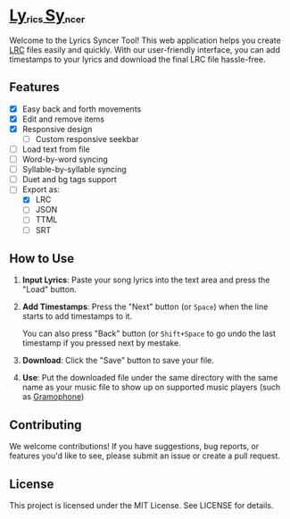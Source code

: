# [Ly<sub><sup><sub>rics </sub></sup></sub>Sy<sub><sup><sub>ncer</sub></sup></sub>](https://pxeemo.github.io/LySy)

Welcome to the Lyrics Syncer Tool! This web application helps you create [LRC](https://en.m.wikipedia.org/wiki/LRC_(file_format)) files easily and quickly. With our user-friendly interface, you can add timestamps to your lyrics and download the final LRC file hassle-free.

## Features

- [x] Easy back and forth movements
- [x] Edit and remove items
- [x] Responsive design 
    - [ ] Custom responsive seekbar
- [ ] Load text from file
- [ ] Word-by-word syncing
- [ ] Syllable-by-syllable syncing
- [ ] Duet and bg tags support
- [ ] Export as:
    - [x] LRC
    - [ ] JSON
    - [ ] TTML
    - [ ] SRT

## How to Use

1. **Input Lyrics**: Paste your song lyrics into the text area and press the "Load" button.
2. **Add Timestamps**: Press the "Next" button (or `Space`) when the line starts to add timestamps to it.

    You can also press "Back" button (or `Shift+Space` to go undo the last timestamp if you pressed next by mestake.

3. **Download**: Click the "Save" button to save your file.
4. **Use**: Put the downloaded file under the same directory with the same name as your music file to show up on supported music players (such as [Gramophone](https://github.com/AkaneTan/Gramophone))

## Contributing

We welcome contributions! If you have suggestions, bug reports, or features you'd like to see, please submit an issue or create a pull request.

## License

This project is licensed under the MIT License. See LICENSE for details.
